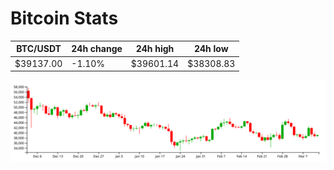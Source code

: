 # Bitcoin Stats

BTC/USDT|24h change|24h high|24h low|
|---|---|---|---|
|$39137.00|-1.10%|$39601.14|$38308.83|

<img src="./chart.svg">
